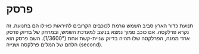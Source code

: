 # פרסק

תנועת כדור הארץ סביב השמש גורמת לכוכבים הקרובים להיראות כאילו הם בתנועה. זה נקרא
פרלקסה. אם כוכב סמוך נמצא בניצב למערכת השמש, ובמרחק של בדיוק פרסק אחד ממנה,
הפרלקסה שלו תהיה בדיוק שניית-קשת אחת (1/3600°). השם פרסק הוא הלחם של המלים
פרלקסה ושנייה (second).
